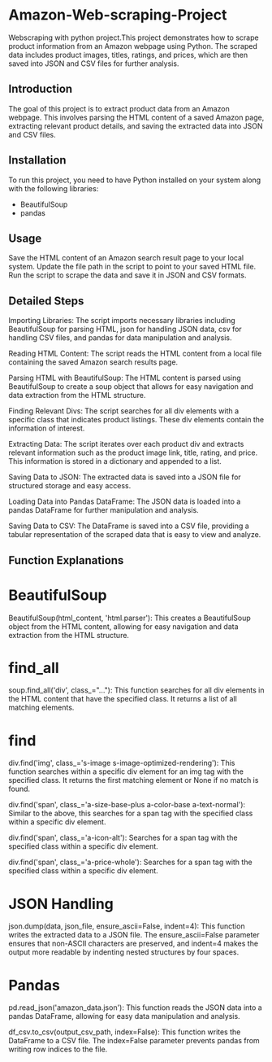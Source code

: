 # Amazon-Web-scraping-Project
Webscraping with python project.This project demonstrates how to scrape product information from an Amazon webpage using Python. The scraped data includes product images, titles, ratings, and prices, which are then saved into JSON and CSV files for further analysis.

## Introduction

The goal of this project is to extract product data from an Amazon webpage. This involves parsing the HTML content of a saved Amazon page, extracting relevant product details, and saving the extracted data into JSON and CSV files.

## Installation

To run this project, you need to have Python installed on your system along with the following libraries:

- BeautifulSoup
- pandas

## Usage
Save the HTML content of an Amazon search result page to your local system.
Update the file path in the script to point to your saved HTML file.
Run the script to scrape the data and save it in JSON and CSV formats.

## Detailed Steps
Importing Libraries: The script imports necessary libraries including BeautifulSoup for parsing HTML, json for handling JSON data, csv for handling CSV files, and pandas for data manipulation and analysis.

Reading HTML Content: The script reads the HTML content from a local file containing the saved Amazon search results page.

Parsing HTML with BeautifulSoup: The HTML content is parsed using BeautifulSoup to create a soup object that allows for easy navigation and data extraction from the HTML structure.

Finding Relevant Divs: The script searches for all div elements with a specific class that indicates product listings. These div elements contain the information of interest.

Extracting Data: The script iterates over each product div and extracts relevant information such as the product image link, title, rating, and price. This information is stored in a dictionary and appended to a list.

Saving Data to JSON: The extracted data is saved into a JSON file for structured storage and easy access.

Loading Data into Pandas DataFrame: The JSON data is loaded into a pandas DataFrame for further manipulation and analysis.

Saving Data to CSV: The DataFrame is saved into a CSV file, providing a tabular representation of the scraped data that is easy to view and analyze.

## Function Explanations

# BeautifulSoup
BeautifulSoup(html_content, 'html.parser'): This creates a BeautifulSoup object from the HTML content, allowing for easy navigation and data extraction from the HTML structure.

# find_all
soup.find_all('div', class_="..."): This function searches for all div elements in the HTML content that have the specified class. It returns a list of all matching elements.

# find
div.find('img', class_='s-image s-image-optimized-rendering'): This function searches within a specific div element for an img tag with the specified class. It returns the first matching element or None if no match is found.

div.find('span', class_='a-size-base-plus a-color-base a-text-normal'): Similar to the above, this searches for a span tag with the specified class within a specific div element.

div.find('span', class_='a-icon-alt'): Searches for a span tag with the specified class within a specific div element.

div.find('span', class_='a-price-whole'): Searches for a span tag with the specified class within a specific div element.

# JSON Handling
json.dump(data, json_file, ensure_ascii=False, indent=4): This function writes the extracted data to a JSON file. The ensure_ascii=False parameter ensures that non-ASCII characters are preserved, and indent=4 makes the output more readable by indenting nested structures by four spaces.

# Pandas
pd.read_json('amazon_data.json'): This function reads the JSON data into a pandas DataFrame, allowing for easy data manipulation and analysis.

df_csv.to_csv(output_csv_path, index=False): This function writes the DataFrame to a CSV file. The index=False parameter prevents pandas from writing row indices to the file.
